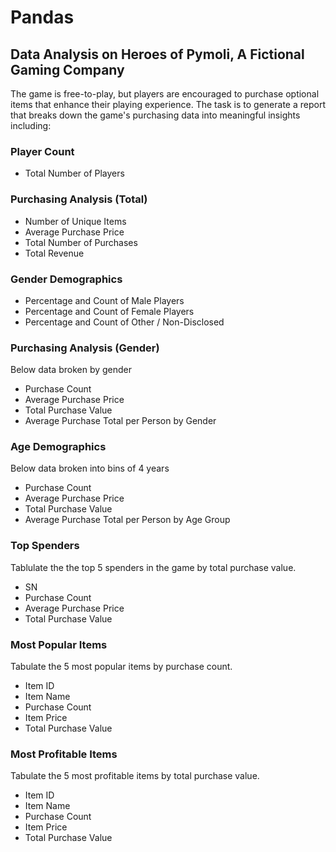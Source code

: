 # Pandas 

## Data Analysis on Heroes of Pymoli, A Fictional Gaming Company

The game is free-to-play, but players are encouraged to purchase optional items that enhance their playing experience. The task is to generate a report that breaks down the game's purchasing data into meaningful insights including:

### Player Count

* Total Number of Players

### Purchasing Analysis (Total)

* Number of Unique Items
* Average Purchase Price
* Total Number of Purchases
* Total Revenue

### Gender Demographics

* Percentage and Count of Male Players
* Percentage and Count of Female Players
* Percentage and Count of Other / Non-Disclosed

### Purchasing Analysis (Gender)

Below data broken by gender
* Purchase Count
* Average Purchase Price
* Total Purchase Value
* Average Purchase Total per Person by Gender

### Age Demographics

Below data broken into bins of 4 years
* Purchase Count
* Average Purchase Price
* Total Purchase Value
* Average Purchase Total per Person by Age Group

### Top Spenders

Tablulate the the top 5 spenders in the game by total purchase value.
* SN
* Purchase Count
* Average Purchase Price
* Total Purchase Value

### Most Popular Items

Tabulate the 5 most popular items by purchase count.
* Item ID
* Item Name
* Purchase Count
* Item Price
* Total Purchase Value

### Most Profitable Items

Tabulate the 5 most profitable items by total purchase value.
* Item ID
* Item Name
* Purchase Count
* Item Price
* Total Purchase Value
